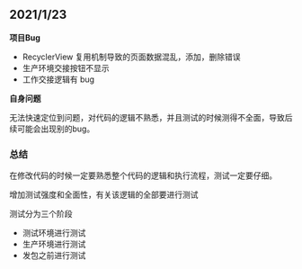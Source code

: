 ## 2021/1/23

**项目Bug**

- RecyclerView 复用机制导致的页面数据混乱，添加，删除错误
- 生产环境交接按钮不显示
- 工作交接逻辑有 bug

**自身问题**

无法快速定位到问题，对代码的逻辑不熟悉，并且测试的时候测得不全面，导致后续可能会出现别的bug。

### 总结

在修改代码的时候一定要熟悉整个代码的逻辑和执行流程，测试一定要仔细。

增加测试强度和全面性，有关该逻辑的全部要进行测试

测试分为三个阶段 

- 测试环境进行测试
- 生产环境进行测试
- 发包之前进行测试

